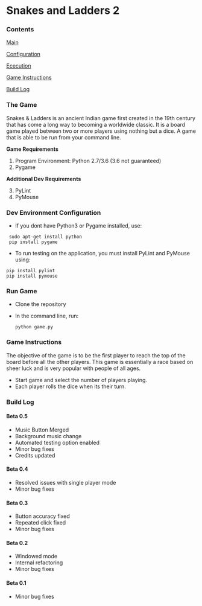 # Snakes and Ladders 2
### Contents ###
[Main](#The-Game)

[Configuration](#Dev-Environment-Configuration) 

[Ececution](#Run-Game) 

[Game Instructions](#Game-Instructions)

[Build Log](#Build-Log) 

### The Game
Snakes & Ladders is an ancient Indian game first created in the 19th century that has come a long way to becoming a worldwide classic. It is a board game played between two or more players using nothing but a dice. A game that is able to be run from your command line.

**Game Requirements**

1) Program Environment: Python 2.7/3.6 (3.6 not guaranteed)
2) Pygame

**Additional Dev Requirements**

3) PyLint
4) PyMouse

### Dev Environment Configuration

* If you dont have Python3 or Pygame installed, use: 
```
 sudo apt-get install python
 pip install pygame
```
* To run testing on the application, you must install PyLint and PyMouse using:
```
pip install pylint
pip install pymouse
```

### Run Game
* Clone the repository
* In the command line, run:

	` python game.py `

### Game Instructions
The objective of the game is to be the first player to reach the top of the board before all the other players. This game is essentially a race based on sheer luck and is very popular with people of all ages. 

- Start game and select the number of players playing. 
- Each player rolls the dice when its their turn. 

### Build Log
#### Beta 0.5 ####
* Music Button Merged
* Background music change
* Automated testing option enabled
* Minor bug fixes
* Credits updated

#### Beta 0.4 ####
* Resolved issues with single player mode
* Minor bug fixes

#### Beta 0.3 ####
* Button accuracy fixed
* Repeated click fixed
* Minor bug fixes

#### Beta 0.2 ####
* Windowed mode
* Internal refactoring
* Minor bug fixes

#### Beta 0.1 ####
* Minor bug fixes
